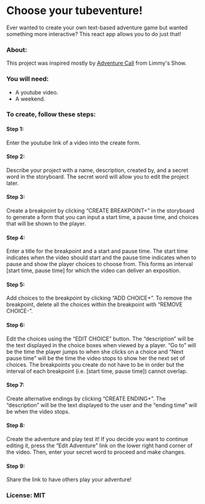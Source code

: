 # Choose your tubeventure!

Ever wanted to create your own text-based adventure game
but wanted something more interactive? This react app
allows you to do just that!

### About:

This project was inspired mostly by [Adventure Call](https://www.youtube.com/watch?v=xfKhDiUNOG0) from Limmy's Show.

### You will need:

* A youtube video.
* A weekend.

### To create, follow these steps:

#### Step 1:
Enter the youtube link of a video into the create form.

#### Step 2:
Describe your project with a name, description, created by, and a secret word in the storyboard. The secret word will allow you to edit the project later.

#### Step 3:
Create a breakpoint by clicking “CREATE BREAKPOINT+” in the storyboard to generate a form that you can input a start time, a pause time, and choices that will be shown to the player.

#### Step 4:
Enter a title for the breakpoint and a start and pause time. The start time indicates when the video should start and the pause time indicates when to pause and show the player choices to choose from. This forms an interval [start time, pause time] for which the video can deliver an exposition.

#### Step 5:
Add choices to the breakpoint by clicking “ADD CHOICE+”. To remove the breakpoint, delete all the choices within the breakpoint with “REMOVE CHOICE-”.

#### Step 6:
Edit the choices using the “EDIT CHOICE” button. The “description” will be the text displayed in the choice boxes when viewed by a player. “Go to” will be the time the player jumps to when she clicks on a choice and “Next pause time” will be the time the video stops to show her the next set of choices. The breakpoints you create do not have to be in order but the interval of each breakpoint (i.e. [start time, pause time]) cannot overlap.

#### Step 7:
Create alternative endings by clicking “CREATE ENDING+”. The “description” will be the text displayed to the user and the “ending time” will be when the video stops.

#### Step 8:
Create the adventure and play test it! If you decide you want to continue editing it, press the “Edit Adventure” link on the lower right hand corner of the video. Then, enter your secret word to proceed and make changes.

#### Step 9:
Share the link to have others play your adventure!

### License: MIT
